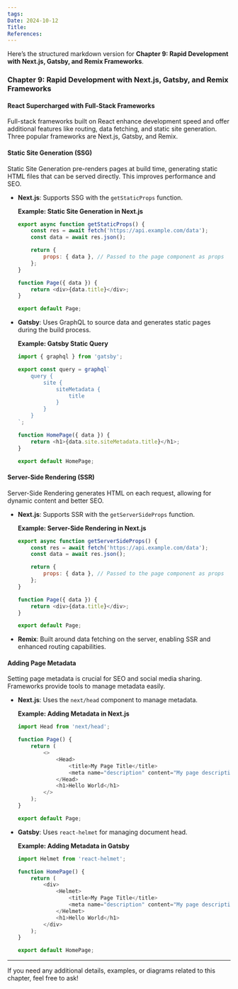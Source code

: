 ```yaml
---
tags: 
Date: 2024-10-12
Title: 
References:
---
```

Here’s the structured markdown version for **Chapter 9: Rapid Development with Next.js, Gatsby, and Remix Frameworks**.

### Chapter 9: Rapid Development with Next.js, Gatsby, and Remix Frameworks

#### React Supercharged with Full-Stack Frameworks
Full-stack frameworks built on React enhance development speed and offer additional features like routing, data fetching, and static site generation. Three popular frameworks are Next.js, Gatsby, and Remix.

#### Static Site Generation (SSG)
Static Site Generation pre-renders pages at build time, generating static HTML files that can be served directly. This improves performance and SEO.

- **Next.js**: Supports SSG with the `getStaticProps` function.
  
  **Example: Static Site Generation in Next.js**
  ```javascript
  export async function getStaticProps() {
      const res = await fetch('https://api.example.com/data');
      const data = await res.json();
  
      return {
          props: { data }, // Passed to the page component as props
      };
  }
  
  function Page({ data }) {
      return <div>{data.title}</div>;
  }
  
  export default Page;
  ```

- **Gatsby**: Uses GraphQL to source data and generates static pages during the build process.

  **Example: Gatsby Static Query**
  ```javascript
  import { graphql } from 'gatsby';

  export const query = graphql`
      query {
          site {
              siteMetadata {
                  title
              }
          }
      }
  `;

  function HomePage({ data }) {
      return <h1>{data.site.siteMetadata.title}</h1>;
  }

  export default HomePage;
  ```

#### Server-Side Rendering (SSR)
Server-Side Rendering generates HTML on each request, allowing for dynamic content and better SEO.

- **Next.js**: Supports SSR with the `getServerSideProps` function.

  **Example: Server-Side Rendering in Next.js**
  ```javascript
  export async function getServerSideProps() {
      const res = await fetch('https://api.example.com/data');
      const data = await res.json();
  
      return {
          props: { data }, // Passed to the page component as props
      };
  }
  
  function Page({ data }) {
      return <div>{data.title}</div>;
  }
  
  export default Page;
  ```

- **Remix**: Built around data fetching on the server, enabling SSR and enhanced routing capabilities.

#### Adding Page Metadata
Setting page metadata is crucial for SEO and social media sharing. Frameworks provide tools to manage metadata easily.

- **Next.js**: Uses the `next/head` component to manage metadata.

  **Example: Adding Metadata in Next.js**
  ```javascript
  import Head from 'next/head';

  function Page() {
      return (
          <>
              <Head>
                  <title>My Page Title</title>
                  <meta name="description" content="My page description" />
              </Head>
              <h1>Hello World</h1>
          </>
      );
  }
  
  export default Page;
  ```

- **Gatsby**: Uses `react-helmet` for managing document head.

  **Example: Adding Metadata in Gatsby**
  ```javascript
  import Helmet from 'react-helmet';

  function HomePage() {
      return (
          <div>
              <Helmet>
                  <title>My Page Title</title>
                  <meta name="description" content="My page description" />
              </Helmet>
              <h1>Hello World</h1>
          </div>
      );
  }

  export default HomePage;
  ```

---

If you need any additional details, examples, or diagrams related to this chapter, feel free to ask!